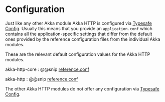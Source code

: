 <a id="akka-http-configuration"></a>
# Configuration

Just like any other Akka module Akka HTTP is configured via [Typesafe Config](https://github.com/typesafehub/config).
Usually this means that you provide an `application.conf` which contains all the application-specific settings that
differ from the default ones provided by the reference configuration files from the individual Akka modules.

These are the relevant default configuration values for the Akka HTTP modules.

akka-http-core
:  @@snip [reference.conf](../../../../../../akka-http-core/src/main/resources/reference.conf)

akka-http
:  @@snip [reference.conf](../../../../../../akka-http/src/main/resources/reference.conf)

The other Akka HTTP modules do not offer any configuration via [Typesafe Config](https://github.com/typesafehub/config).